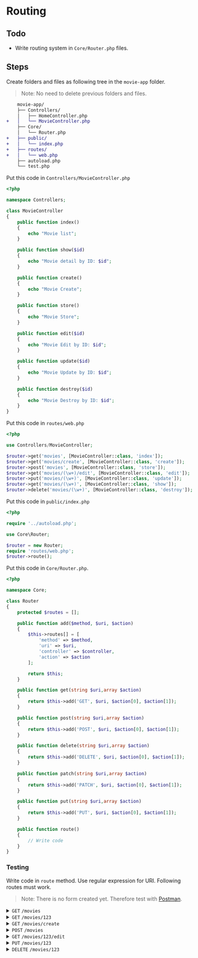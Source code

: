 # Routing

## Todo

- Write routing system in `Core/Router.php` files.

## Steps

Create folders and files as following tree in the `movie-app` folder.
> Note: No need to delete previous folders and files.

```diff
    movie-app/
    ├── Controllers/
    │   ├── HomeController.php
+   │   └── MovieController.php
    ├── Core/
    │   └── Router.php
+   ├── public/
+   │   └── index.php
+   ├── routes/
+   │   └── web.php
    ├── autoload.php
    └── test.php
```

Put this code in `Controllers/MovieController.php`

```php
<?php

namespace Controllers;

class MovieController
{
    public function index()
    {
        echo "Movie list";
    }

    public function show($id)
    {
        echo "Movie detail by ID: $id";
    }

    public function create()
    {
        echo "Movie Create";
    }

    public function store()
    {
        echo "Movie Store";
    }

    public function edit($id)
    {
        echo "Movie Edit by ID: $id";
    }

    public function update($id)
    {
        echo "Movie Update by ID: $id";
    }

    public function destroy($id)
    {
        echo "Movie Destroy by ID: $id";
    }
}
```

Put this code in `routes/web.php`

```php
<?php

use Controllers/MovieController;

$router->get('movies', [MovieController::class, 'index']);
$router->get('movies/create', [MovieController::class, 'create']);
$router->post('movies', [MovieController::class, 'store']);
$router->get('movies/(\w+)/edit', [MovieController::class, 'edit']);
$router->put('movies/(\w+)', [MovieController::class, 'update']);
$router->get('movies/(\w+)', [MovieController::class, 'show']);
$router->delete('movies/(\w+)', [MovieController::class, 'destroy']);
```

Put this code in `public/index.php`

```php
<?php

require '../autoload.php';

use Core\Router;

$router = new Router;
require 'routes/web.php';
$router->route();
```

Put this code in `Core/Router.php`.

```php
<?php

namespace Core;

class Router
{
    protected $routes = [];

    public function add($method, $uri, $action)
    {
        $this->routes[] = [
            'method' => $method,
            'uri' => $uri,
            'controller' => $controller,
            'action' => $action
        ];

        return $this;
    }

    public function get(string $uri,array $action)
    {
        return $this->add('GET', $uri, $action[0], $action[1]);
    }

    public function post(string $uri,array $action)
    {
        return $this->add('POST', $uri, $action[0], $action[1]);
    }

    public function delete(string $uri,array $action)
    {
        return $this->add('DELETE', $uri, $action[0], $action[1]);
    }

    public function patch(string $uri,array $action)
    {
        return $this->add('PATCH', $uri, $action[0], $action[1]);
    }

    public function put(string $uri,array $action)
    {
        return $this->add('PUT', $uri, $action[0], $action[1]);
    }

    public function route()
    {
        // Write code
    }
}
```

### Testing

Write code in `route` method. Use regular expression for URI. Following routes must work.
> Note: There is no form created yet. Therefore test with [Postman](https://www.postman.com/).

<details>
<summary><code>GET</code> <code>/movies</code></summary>

##### Code: 200

##### Content
```
Movie list
```
</details>

<details>
<summary><code>GET</code> <code>/movies/123</code></summary>

##### Code: 200

##### Content
```
Movie detail by ID: 123
```
</details>

<details>
<summary><code>GET</code> <code>/movies/create</code></summary>

##### Code: 200

##### Content
```
Movie Create
```
</details>

<details>
<summary><code>POST</code> <code>/movies</code></summary>

##### Code: 200

##### Content
```
Movie Store
```
</details>

<details>
<summary><code>GET</code> <code>/movies/123/edit</code></summary>

##### Code: 200

##### Content
```
Movie Edit by ID: 123
```
</details>

<details>
<summary><code>PUT</code> <code>/movies/123</code></summary>

##### Code: 200

##### Content
```
Movie Update by ID: 123
```
</details>

<details>
<summary><code>DELETE</code> <code>/movies/123</code></summary>

##### Code: 200

##### Content
```
Movie Destroy by ID: 123
```
</details>